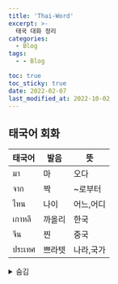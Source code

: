 ```yaml
---
title: 'Thai-Word'
excerpt: >-
  태국 대화 정리
categories:
  - Blog
tags:
  - - Blog

toc: true
toc_sticky: true
date: 2022-02-07
last_modified_at: 2022-10-02
---
```


## 태국어 회화



|태국어|발음|뜻|
|:---|--|---|
|มา|마|오다
|จาก|짝|~로부터|
|ไหน|나이|어느,어디|
|เกาหลี|까올리|한국|
|จีน|찐|중국|
|ประเทศ|쁘라텟|나라,국가|


<details>
<summary> 숨김 </summary>
<div markdown="1">

- 마크다운(Markdown)으로 블로거 관리 

|내용|태국어|
|:---|:---|
|어디가요?|짜 빠이나이|
|어디야?|유 티나이|
|언제와요|므아 라이 짬막|
|왜요?|탐 마이캅|
|밥 먹었어요?|긴 카우 르이양|
|재미있어요?|서눅 마이|
|밥먹었어요|폼 킨 레오|

|단어|태국어|
|:---|:---|
|책|낭쓰|
|사다|쓰-|
|비싸다|팽-|
|저|폼|
|당신|쿤|
|좋아하다|탑마이캅|
</div>
</details>